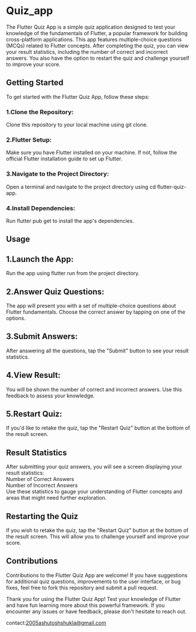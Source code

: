 # Quiz_app

The Flutter Quiz App is a simple quiz application designed to test your knowledge of the fundamentals of Flutter, a popular framework for building cross-platform applications. This app features multiple-choice questions (MCQs) related to Flutter concepts. After completing the quiz, you can view your result statistics, including the number of correct and incorrect answers. You also have the option to restart the quiz and challenge yourself to improve your score.

## Getting Started
To get started with the Flutter Quiz App, follow these steps:

### 1.Clone the Repository:
Clone this repository to your local machine using git clone.

### 2.Flutter Setup:
Make sure you have Flutter installed on your machine. If not, follow the official Flutter installation guide to set up Flutter.

### 3.Navigate to the Project Directory:
Open a terminal and navigate to the project directory using cd flutter-quiz-app.

### 4.Install Dependencies:
Run flutter pub get to install the app's dependencies.

## Usage

## 1.Launch the App:
Run the app using flutter run from the project directory.

## 2.Answer Quiz Questions:
The app will present you with a set of multiple-choice questions about Flutter fundamentals. Choose the correct answer by tapping on one of the options.

## 3.Submit Answers: 
After answering all the questions, tap the "Submit" button to see your result statistics.

## 4.View Result:
You will be shown the number of correct and incorrect answers. Use this feedback to assess your knowledge.

## 5.Restart Quiz:
If you'd like to retake the quiz, tap the "Restart Quiz" button at the bottom of the result screen.

## Result Statistics
After submitting your quiz answers, you will see a screen displaying your result statistics:  
Number of Correct Answers  
Number of Incorrect Answers  
Use these statistics to gauge your understanding of Flutter concepts and areas that might need further exploration.

## Restarting the Quiz
If you wish to retake the quiz, tap the "Restart Quiz" button at the bottom of the result screen. This will allow you to challenge yourself and improve your score.

## Contributions
Contributions to the Flutter Quiz App are welcome! If you have suggestions for additional quiz questions, improvements to the user interface, or bug fixes, feel free to fork this repository and submit a pull request.

Thank you for using the Flutter Quiz App! Test your knowledge of Flutter and have fun learning more about this powerful framework. If you encounter any issues or have feedback, please don't hesitate to reach out.

contact:2005ashutoshshukla@gmail.com
